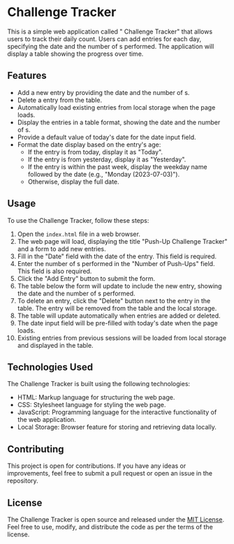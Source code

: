 #  Challenge Tracker

This is a simple web application called " Challenge Tracker" that allows users to track their daily  count. Users can add entries for each day, specifying the date and the number of s performed. The application will display a table showing the progress over time.

## Features

- Add a new  entry by providing the date and the number of s.
- Delete a  entry from the table.
- Automatically load existing entries from local storage when the page loads.
- Display the entries in a table format, showing the date and the number of s.
- Provide a default value of today's date for the date input field.
- Format the date display based on the entry's age:
  - If the entry is from today, display it as "Today".
  - If the entry is from yesterday, display it as "Yesterday".
  - If the entry is within the past week, display the weekday name followed by the date (e.g., "Monday (2023-07-03)").
  - Otherwise, display the full date.

## Usage

To use the  Challenge Tracker, follow these steps:

1. Open the `index.html` file in a web browser.
2. The web page will load, displaying the title "Push-Up Challenge Tracker" and a form to add new entries.
3. Fill in the "Date" field with the date of the  entry. This field is required.
4. Enter the number of s performed in the "Number of Push-Ups" field. This field is also required.
5. Click the "Add Entry" button to submit the form.
6. The table below the form will update to include the new entry, showing the date and the number of s performed.
7. To delete an entry, click the "Delete" button next to the entry in the table. The entry will be removed from the table and the local storage.
8. The table will update automatically when entries are added or deleted.
9. The date input field will be pre-filled with today's date when the page loads.
10. Existing entries from previous sessions will be loaded from local storage and displayed in the table.

## Technologies Used

The Challenge Tracker is built using the following technologies:

- HTML: Markup language for structuring the web page.
- CSS: Stylesheet language for styling the web page.
- JavaScript: Programming language for the interactive functionality of the web application.
- Local Storage: Browser feature for storing and retrieving data locally.

## Contributing

This project is open for contributions. If you have any ideas or improvements, feel free to submit a pull request or open an issue in the repository.

## License

The  Challenge Tracker is open source and released under the [MIT License](LICENSE). Feel free to use, modify, and distribute the code as per the terms of the license.
